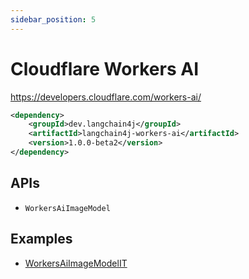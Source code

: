 ```yaml
---
sidebar_position: 5
---
```


# Cloudflare Workers AI

https://developers.cloudflare.com/workers-ai/


```xml
<dependency>
    <groupId>dev.langchain4j</groupId>
    <artifactId>langchain4j-workers-ai</artifactId>
    <version>1.0.0-beta2</version>
</dependency>
```

## APIs

- `WorkersAiImageModel`


## Examples

- [WorkersAiImageModelIT](https://github.com/langchain4j/langchain4j/blob/main/langchain4j-workers-ai/src/test/java/dev/langchain4j/model/workersai/WorkersAiImageModelIT.java)
